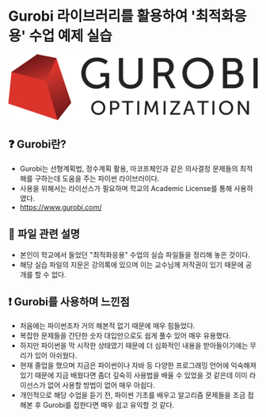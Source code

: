 # Gurobi 라이브러리를 활용하여 '최적화응용' 수업 예제 실습

![Gurobi](README_images/01_Gurobi.png)

## ❓ Gurobi란?
- Gurobi는 선형계획법, 정수계획 활용, 마코프체인과 같은 의사결정 문제들의 최적해를 구하는데 도움을 주는 파이썬 라이브러이다.
- 사용을 위해서는 라이선스가 필요하며 학교의 Academic License를 통해 사용하였다.
- https://www.gurobi.com/


## 📂 파일 관련 설명
- 본인이 학교에서 들었던 "최적화응용" 수업의 실습 파일들을 정리해 놓은 것이다.
- 해당 실습 파일의 지문은 강의록에 있으며 이는 교수님께 저작권이 있기 때문에 공개를 할 수 없다.

## ❗ Gurobi를 사용하며 느낀점
- 처음에는 파이썬조차 거의 해본적 없기 때문에 매우 힘들었다.
- 복잡한 문제들을 간단한 숫자 대입만으로도 쉽게 풀수 있어 매우 유용했다.
- 하지만 파이썬을 막 시작한 상태였기 때문에 더 심화적인 내용을 받아들이기에는 무리가 있어 아쉬웠다.
- 현재 졸업을 했으며 지금은 파이썬이나 자바 등 다양한 프로그래밍 언어에 익숙해져 있기 때문에 지금 배웠다면 좀더 깊숙히 사용법을 배울 수 있었을 것 같은데 이미 라이선스가 없어 사용할 방법이 없어 매우 아쉽다.
- 개인적으로 해당 수업을 듣기 전, 파이썬 기초를 배우고 알고리즘 문제들을 조금 접해본 후 Gurobi를 접한다면 매우 쉽고 유익할 것 같다.

